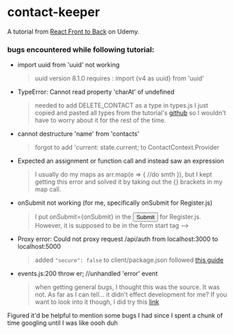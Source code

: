 # contact-keeper

A tutorial from [React Front to Back](https://www.udemy.com/course/modern-react-front-to-back/learn/lecture/14969936#overview) on Udemy.

### bugs encountered while following tutorial:

- import uuid from 'uuid' not working
  > uuid version 8.1.0 requires : import {v4 as uuid} from 'uuid'
- TypeError: Cannot read property 'charAt' of undefined
  > needed to add DELETE_CONTACT as a type in types.js
  > I just copied and pasted all types from the tutorial's [github](https://github.com/bradtraversy/contact-keeper/blob/master/client/src/context/types.js) so I wouldn't have to worry about it for the rest of the time.
- cannot destructure 'name' from 'contacts'
  > forgot to add 'current: state.current; to ContactContext.Provider
- Expected an assignment or function call and instead saw an expression
  > I usually do my maps as arr.map(e => { //do smth }), but I kept getting this error and solved it by taking out the {} brackets in my map call.
- onSubmit not working (for me, specifically onSubmit for Register.js)
  > I put onSubmit={onSubmit} in the <input type="submit" /> for Register.js. However, it is supposed to be in the form start tag --> <form onSubmit={onSubmit}></form>
- Proxy error: Could not proxy request /api/auth from localhost:3000 to localhost:5000
  > added `"secure": false` to client/package.json
  > followed [this guide](https://medium.com/@bryantjiminson/solving-proxy-error-could-not-proxy-request-xxx-from-yyy-from-local-reactjs-app-to-nodejs-app-f28f3548afb9)
- events.js:200 throw er; //unhandled 'error' event
  > when getting general bugs, I thought this was the source. It was not. As far as I can tell... it didn't effect development for me?
  > If you want to look into it though, I did try this [link](https://levelup.gitconnected.com/how-to-kill-server-when-seeing-eaddrinuse-address-already-in-use-16c4c4d7fe5d)

Figured it'd be helpful to mention some bugs I had since I spent a chunk of time googling until I was like oooh duh
